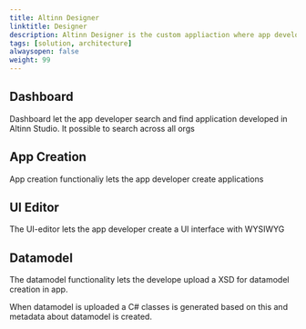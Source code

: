 ```yaml
---
title: Altinn Designer
linktitle: Designer
description: Altinn Designer is the custom appliaction where app developers mange their applications.
tags: [solution, architecture]
alwaysopen: false
weight: 99
---
```



## Dashboard
Dashboard let the app developer search and find application developed in Altinn Studio. It possible to search across all orgs 

## App Creation
App creation functionaliy lets the app developer create applications


## UI Editor
The UI-editor lets the app developer create a UI interface with WYSIWYG 


## Datamodel
The datamodel functionality lets the develope upload a XSD for datamodel creation in app.

When datamodel is uploaded a C# classes is generated based on this and metadata about datamodel is created.

